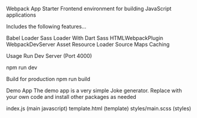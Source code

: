 Webpack App Starter
Frontend environment for building JavaScript applications

Includes the following features...

Babel Loader
Sass Loader With Dart Sass
HTMLWebpackPlugin
WebpackDevServer
Asset Resource Loader
Source Maps
Caching

Usage
Run Dev Server (Port 4000)

  npm run dev

Build for production
npm run build

Demo App
The demo app is a very simple Joke generator. Replace with your own code and install other packages as needed

index.js (main javascript)
template.html (template)
styles/main.scss (styles)